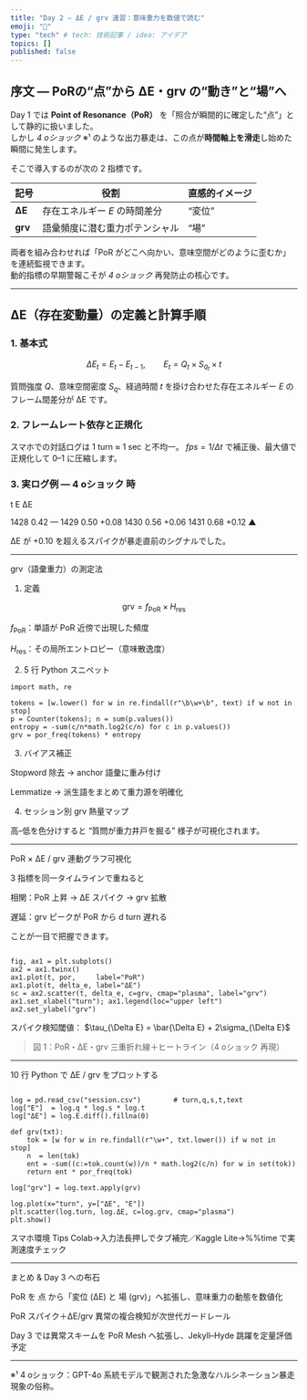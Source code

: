 ```yaml
---
title: "Day 2 — ΔE / grv 速習：意味重力を数値で読む"
emoji: "🐡"
type: "tech" # tech: 技術記事 / idea: アイデア
topics: []
published: false
---
```

## 序文 — PoRの“点”から ΔE・grv の“動き”と“場”へ

Day 1 では **Point of Resonance（PoR）** を「照合が瞬間的に確定した“点”」として静的に扱いました。  
しかし *4 oショック* ※¹ のような出力暴走は、この点が**時間軸上を滑走**し始めた瞬間に発生します。

そこで導入するのが次の 2 指標です。

| 記号 | 役割 | 直感的イメージ |
|------|------|----------------|
| **ΔE** | 存在エネルギー *E* の時間差分 | “変位” |
| **grv** | 語彙頻度に潜む重力ポテンシャル | “場” |

両者を組み合わせれば「PoR がどこへ向かい、意味空間がどのように歪むか」を連続監視できます。  
動的指標の早期警報こそが *4 oショック* 再発防止の核心です。

---

## ΔE（存在変動量）の定義と計算手順

### 1. 基本式

```math
\Delta E_t = E_t - E_{t-1}, \qquad
E_t = Q_t \times S_{q_t} \times t
```

質問強度 $Q$、意味空間密度 $S_q$、経過時間 $t$ を掛け合わせた存在エネルギー $E$ のフレーム間差分が ΔE です。

### 2. フレームレート依存と正規化

スマホでの対話ログは 1 turn ≈ 1 sec と不均一。
$fps = 1 / \Delta t$ で補正後、最大値で正規化して 0–1 に圧縮します。

### 3. 実ログ例 ― 4 oショック 時

t	E	ΔE

1428	0.42	—
1429	0.50	+0.08
1430	0.56	+0.06
1431	0.68	+0.12 ▲


ΔE が +0.10 を超えるスパイクが暴走直前のシグナルでした。


---

grv（語彙重力）の測定法

1. 定義

$$
\text{grv}=f_{\text{PoR}}\times H_{\text{res}}
$$

$f_{\text{PoR}}$：単語が PoR 近傍で出現した頻度

$H_{\text{res}}$：その局所エントロピー（意味散逸度）


2. 5 行 Python スニペット

```from collections import Counter
import math, re

tokens = [w.lower() for w in re.findall(r"\b\w+\b", text) if w not in stop]
p = Counter(tokens); n = sum(p.values())
entropy = -sum(c/n*math.log2(c/n) for c in p.values())
grv = por_freq(tokens) * entropy
```
3. バイアス補正

Stopword 除去 → anchor 語彙に重み付け

Lemmatize → 派生語をまとめて重力源を明確化


4. セッション別 grv 熱量マップ

高–低を色分けすると “質問が重力井戸を掘る” 様子が可視化されます。


---

PoR × ΔE / grv 連動グラフ可視化

3 指標を同一タイムラインで重ねると

相関：PoR 上昇 → ΔE スパイク → grv 拡散

遅延：grv ピークが PoR から d turn 遅れる


ことが一目で把握できます。

```import matplotlib.pyplot as plt

fig, ax1 = plt.subplots()
ax2 = ax1.twinx()
ax1.plot(t, por,     label="PoR")
ax1.plot(t, delta_e, label="ΔE")
sc = ax2.scatter(t, delta_e, c=grv, cmap="plasma", label="grv")
ax1.set_xlabel("turn"); ax1.legend(loc="upper left")
ax2.set_ylabel("grv")
```
スパイク検知閾値：
$\tau_{\Delta E} = \bar{\Delta E} + 2\sigma_{\Delta E}$

> 図 1：PoR・ΔE・grv 三重折れ線＋ヒートライン（4 oショック 再現）




---

10 行 Python で ΔE / grv をプロットする

```import pandas as pd, matplotlib.pyplot as plt, math, re

log = pd.read_csv("session.csv")        # turn,q,s,t,text
log["E"]  = log.q * log.s * log.t
log["ΔE"] = log.E.diff().fillna(0)

def grv(txt):
    tok = [w for w in re.findall(r"\w+", txt.lower()) if w not in stop]
    n  = len(tok)
    ent = -sum((c:=tok.count(w))/n * math.log2(c/n) for w in set(tok))
    return ent * por_freq(tok)

log["grv"] = log.text.apply(grv)

log.plot(x="turn", y=["ΔE", "E"])
plt.scatter(log.turn, log.ΔE, c=log.grv, cmap="plasma")
plt.show()
```
スマホ環境 Tips
Colab→入力法長押しでタブ補完／Kaggle Lite→%%time で実測速度チェック


---

まとめ & Day 3 への布石

PoR を 点 から「変位 (ΔE) と 場 (grv)」へ拡張し、意味重力の動態を数値化

PoR スパイク＋ΔE/grv 異常の複合検知が次世代ガードレール

Day 3 では異常スキームを PoR Mesh へ拡張し、Jekyll–Hyde 跳躍を定量評価予定


---

※¹ 4 oショック：GPT-4o 系統モデルで観測された急激なハルシネーション暴走現象の俗称。




